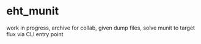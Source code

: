 # eht_munit
work in progress, archive for collab, given dump files, solve munit to target flux via CLI entry point
